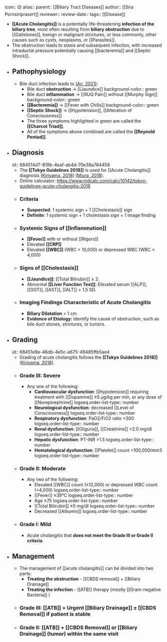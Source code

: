 icon:: 🟡
alias::
parent:: [[Biliary Tract Diseases]]
author:: [[Sira Pornsiriprasert]] 
reviewer::
review-date::
tags:: [[Disease]]

- **[[Acute Cholangitis]]** is a potentially life-threatening **infection of the biliary tree**, most often resulting from **biliary obstruction** due to [[Gallstones]], benign or malignant strictures, or less commonly, other causes such as cysts, neoplasms, or [[Parasites]].
- The obstruction leads to stasis and subsequent infection, with increased intraductal pressure potentially causing [[bacteremia]] and [[Septic Shock]].
- ## Pathophysiology
	- Bile duct infection leads to [(An, 2021)]([[References/anAcuteCholangitisCauses2021]]):
		- Bile duct **obstruction** -> [[Jaundice]]
		  background-color:: green
		- Bile duct **inflammation** -> [[RUQ Pain]] without [[Murphy Sign]]
		  background-color:: green
		- **[[Bacteremia]]** -> [[Fever with Chills]]
		  background-color:: green
		- **[[Septic Shock]]** -> [[Hypotension]], [[Alteration of Consciousness]]
		- The three symptoms highlighted in green are called the **[[Charcot Triad]]**.
		- All of the symptoms above combined are called the **[[Reynold Pentad]]**.
- ## Diagnosis
  id:: 684514d7-819b-4eaf-ab4d-70e38a784458
	- The **[[Tokyo Guidelines 2018]]** is used for [[Acute Cholangitis]] diagnosis [(Kiriyama, 2018)]([[References/kiriyamaTokyoGuidelines20182018]]) [(Miura, 2018)]([[References/miuraTokyoGuidelines20182018]]).
	- Online calculator: https://www.mdcalc.com/calc/10142/tokyo-guidelines-acute-cholangitis-2018
	- ### Criteria
		- **Suspected**: 1 systemic sign + 1 [[Cholestasis]] sign
		- **Definite**: 1 systemic sign + 1 cholestasis sign + 1 image finding
	- ### Systemic Signs of [[Inflammation]]
		- **[[Fever]]** with or without [[Rigors]]
		- Elevated **[[CRP]]**
		- Elevated **[[WBC]]** (WBC > 10,000) or depressed WBC (WBC < 4,000)
	- ### Signs of [[Cholestasis]]
		- **[[Jaundice]]**: [[Total Bilirubin]] ≥ 2.
		- Abnormal **[[Liver Function Test]]**: Elevated serum [[ALP]], [[GGT]], [[AST]], [[ALT]] > 1.5 SD.
	- ### Imaging Findings Characteristic of Acute Cholangitis
		- **Biliary Dilatation** > 1 cm
		- **Evidence of Etiology:** Identify the cause of obstruction, such as bile duct stones, strictures, or tumors.
- ## Grading
  id:: 68451e9e-46db-4e5c-a675-49485ffb5ae4
	- Grading of acute cholangitis follows the **[[Tokyo Guidelines 2018]]** [(Kiriyama, 2018)]([[References/kiriyamaTokyoGuidelines20182018]]).
	- ### Grade III: Severe
		- Any one of the following:
			- **Cardiovascular dysfunction**: [[Hypotension]] requiring treatment with [[Dopamine]] ≥5 μg/kg per min, or any dose of [[Norepinephrine]]
			  logseq.order-list-type:: number
			- **Neurological dysfunction**: decreased [[Level of Consciousness]]
			  logseq.order-list-type:: number
			- **Respiratory dysfunction**: PaO2/FiO2 ratio <300
			  logseq.order-list-type:: number
			- **Renal dysfunction**: [[Oliguria]], [[Creatinine]] >2.0 mg/dl
			  logseq.order-list-type:: number
			- **Hepatic dysfunction**: PT-INR >1.5
			  logseq.order-list-type:: number
			- **Hematological dysfunction**: [[Platelet]] count <100,000/mm3
			  logseq.order-list-type:: number
	- ### Grade II: Moderate
		- Any two of the following:
			- Elevated [[WBC]] count (≥12,000) or depressed WBC count (<4,000)
			  logseq.order-list-type:: number
			- [[Fever]] ≥39°C
			  logseq.order-list-type:: number
			- Age ≥75
			  logseq.order-list-type:: number
			- [[Total Bilirubin]] ≥5 mg/dl
			  logseq.order-list-type:: number
			- Decreased [[Albumin]]
			  logseq.order-list-type:: number
	- ### Grade I: Mild
		- Acute cholangitis that **does not meet the Grade III or Grade II criteria**.
- ## Management
	- The management of [[acute cholangitis]] can be divided into two parts:
		- **Treating the obstruction** - [[CBDS removal]] + [[Biliary Drainage]]
		- **Treating the infection** - [[ATB]] therapy (mostly [[Gram-negative Bacteria]] )
	- ### Grade III: [[ATB]] + Urgent [[Biliary Drainage]] ± [[CBDS Removal]] if patient is stable
	- ### Grade II: [[ATB]] + [[CBDS Removal]] or [[Biliary Drainage]] (tumor) within the same visit